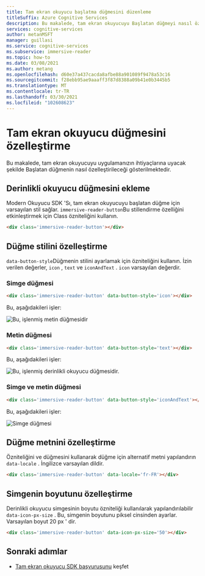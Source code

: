 ```yaml
---
title: Tam ekran okuyucu başlatma düğmesini düzenleme
titleSuffix: Azure Cognitive Services
description: Bu makalede, tam ekran okuyucuyu Başlatan düğmeyi nasıl özelleştireceğiniz gösterilmektedir.
services: cognitive-services
author: metanMSFT
manager: guillasi
ms.service: cognitive-services
ms.subservice: immersive-reader
ms.topic: how-to
ms.date: 03/08/2021
ms.author: metang
ms.openlocfilehash: d60e37a437cacda8afbe88a901089f9478a53c16
ms.sourcegitcommit: f28ebb95ae9aaaff3f87d8388a09b41e0b3445b5
ms.translationtype: MT
ms.contentlocale: tr-TR
ms.lasthandoff: 03/30/2021
ms.locfileid: "102608623"
---
```

# <a name="how-to-customize-the-immersive-reader-button"></a>Tam ekran okuyucu düğmesini özelleştirme

Bu makalede, tam ekran okuyucuyu uygulamanızın ihtiyaçlarına uyacak şekilde Başlatan düğmenin nasıl özelleştirileceği gösterilmektedir.

## <a name="add-the-immersive-reader-button"></a>Derinlikli okuyucu düğmesini ekleme

Modern Okuyucu SDK 'Sı, tam ekran okuyucuyu başlatan düğme için varsayılan stil sağlar. `immersive-reader-button`Bu stillendirme özelliğini etkinleştirmek için Class özniteliğini kullanın.

```html
<div class='immersive-reader-button'></div>
```

## <a name="customize-the-button-style"></a>Düğme stilini özelleştirme

`data-button-style`Düğmenin stilini ayarlamak için özniteliğini kullanın. İzin verilen değerler, `icon` , `text` ve `iconAndText` . `icon` varsayılan değerdir.

### <a name="icon-button"></a>Simge düğmesi

```html
<div class='immersive-reader-button' data-button-style='icon'></div>
```

Bu, aşağıdakileri işler:

![Bu, işlenmiş metin düğmesidir](./media/button-icon.png)

### <a name="text-button"></a>Metin düğmesi

```html
<div class='immersive-reader-button' data-button-style='text'></div>
```

Bu, aşağıdakileri işler:

![Bu, işlenmiş derinlikli okuyucu düğmesidir.](./media/button-text.png)

### <a name="icon-and-text-button"></a>Simge ve metin düğmesi

```html
<div class='immersive-reader-button' data-button-style='iconAndText'></div>
```

Bu, aşağıdakileri işler:

![Simge düğmesi](./media/button-icon-and-text.png)

## <a name="customize-the-button-text"></a>Düğme metnini özelleştirme

Özniteliğini ve düğmesini kullanarak düğme için alternatif metni yapılandırın `data-locale` . İngilizce varsayılan dildir.

```html
<div class='immersive-reader-button' data-locale='fr-FR'></div>
```

## <a name="customize-the-size-of-the-icon"></a>Simgenin boyutunu özelleştirme

Derinlikli okuyucu simgesinin boyutu özniteliği kullanılarak yapılandırılabilir `data-icon-px-size` . Bu, simgenin boyutunu piksel cinsinden ayarlar. Varsayılan boyut 20 px ' dir.

```html
<div class='immersive-reader-button' data-icon-px-size='50'></div>
```

## <a name="next-steps"></a>Sonraki adımlar

* [Tam ekran okuyucu SDK başvurusunu](./reference.md) keşfet